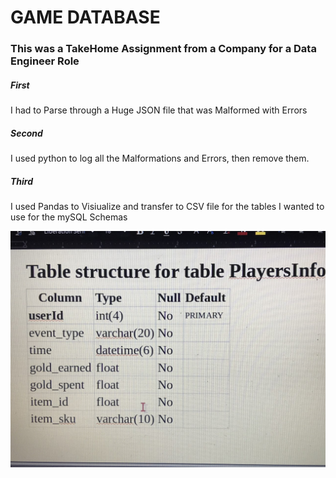 # GAME DATABASE
### This was a TakeHome Assignment from a Company for a Data Engineer Role

##### First
I had to Parse through a Huge JSON file that was Malformed with Errors

##### Second
I used python to log all the Malformations and Errors, then remove them.

##### Third 
I used Pandas to Visiualize and transfer to CSV file for the tables I wanted to use for the mySQL Schemas

![title](images/table.jpg)
